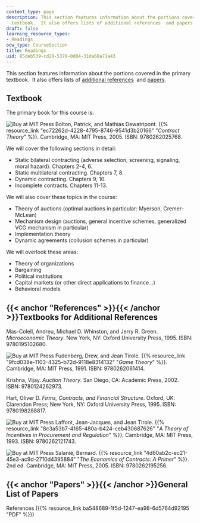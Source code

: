 ```yaml
---
content_type: page
description: This section features information about the portions covered in the primary
  textbook.  It also offers lists of additional references  and papers.
draft: false
learning_resource_types:
- Readings
ocw_type: CourseSection
title: Readings
uid: 85deb539-cd28-5378-0d84-31da68a71a43
---
```

This section features information about the portions covered in the primary textbook.  It also offers lists of [additional references](#References)  and [papers](#Papers).

## Textbook

The primary book for this course is:

![Buy at MIT Press](/images/mp_logo.gif) Bolton, Patrick, and Mathias Dewatripont. {{% resource_link "ec72262d-4228-4795-8746-9541d3b20166" "_Contract Theory_" %}}. Cambridge, MA: MIT Press, 2005. ISBN: 9780262025768.

We will cover the following sections in detail:

- Static bilateral contracting (adverse selection, screening, signaling, moral hazard). Chapters 2-4, 6.
- Static multilateral contracting. Chapters 7, 8.
- Dynamic contracting. Chapters 9, 10.
- Incomplete contracts. Chapters 11-13.

We will also cover these topics in the course:

- Theory of auctions (optimal auctions in particular: Myerson, Cremer-McLean)
- Mechanism design (auctions, general incentive schemes, generalized VCG mechanism in particular)
- Implementation theory
- Dynamic agreements (collusion schemes in particular)

We will overlook these areas:

- Theory of organizations
- Bargaining
- Political institutions
- Capital markets (or other direct applications to finance…)
- Behavioral models

## {{< anchor "References" >}}{{< /anchor >}}Textbooks for Additional References

Mas-Colell, Andreu, Michael D. Whinston, and Jerry R. Green. _Microeconomic Theory_. New York, NY: Oxford University Press, 1995. ISBN: 9780195102680.

![Buy at MIT Press](/images/mp_logo.gif) Fudenberg, Drew, and Jean Tirole. {{% resource_link "9fcd038e-1103-4325-b72d-9118e8314132" "_Game Theory_" %}}. Cambridge, MA: MIT Press, 1991. ISBN: 9780262061414.

Krishna, Vijay. _Auction Theory_. San Diego, CA: Academic Press, 2002. ISBN: 9780124262973.

Hart, Oliver D. _Firms, Contracts, and Financial Structure_. Oxford, UK: Clarendon Press; New York, NY: Oxford University Press, 1995. ISBN: 9780198288817.

![Buy at MIT Press](/images/mp_logo.gif) Laffont, Jean-Jacques, and Jean Tirole. {{% resource_link "8c3a53b7-4165-480a-b424-ceb430687626" "_A Theory of Incentives in Procurement and Regulation_" %}}. Cambridge, MA: MIT Press, 1993. ISBN: 9780262121743.

![Buy at MIT Press](/images/mp_logo.gif) Salanié, Bernard. {{% resource_link "4d60ab2c-ec21-45e3-ac9d-2710d4395884" "_The Economics of Contracts: A Primer_" %}}. 2nd ed. Cambridge, MA: MIT Press, 2005. ISBN: 9780262195256.

## {{< anchor "Papers" >}}{{< /anchor >}}General List of Papers

References ({{% resource_link ba548689-1f5d-1247-ea98-6d5764d92195 "PDF" %}})